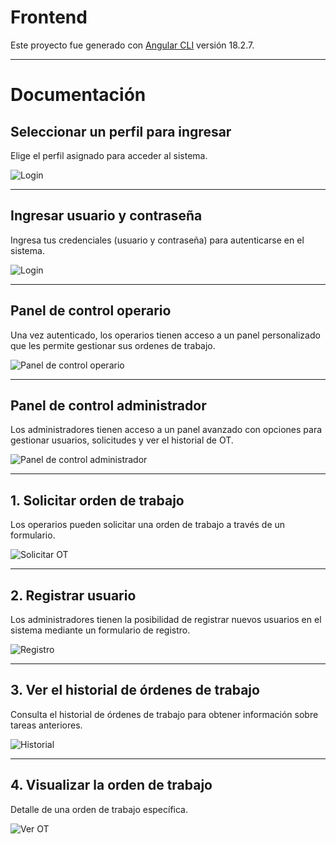 # Frontend

Este proyecto fue generado con [Angular CLI](https://github.com/angular/angular-cli) versión 18.2.7.

---

# Documentación

## Seleccionar un perfil para ingresar
<p align="left">
  Elige el perfil asignado para acceder al sistema.
</p>

![Login](https://github.com/amadoabaca/mantenimientoUTN/blob/master/frontend/public/interfaz/1-login.png)

---

## Ingresar usuario y contraseña
<p align="left">
  Ingresa tus credenciales (usuario y contraseña) para autenticarse en el sistema.
</p>

![Login](https://github.com/amadoabaca/mantenimientoUTN/blob/master/frontend/public/interfaz/2-login.png)

---

## Panel de control operario
<p align="left">
  Una vez autenticado, los operarios tienen acceso a un panel personalizado que les permite gestionar sus ordenes de trabajo.
</p>

![Panel de control operario](https://github.com/amadoabaca/mantenimientoUTN/blob/master/frontend/public/interfaz/4-panel-operario.png)

---

## Panel de control administrador
<p align="left">
  Los administradores tienen acceso a un panel avanzado con opciones para gestionar usuarios, solicitudes y ver el historial de OT.
</p>

![Panel de control administrador](https://github.com/amadoabaca/mantenimientoUTN/blob/master/frontend/public/interfaz/5-panel-admin.png)

---

## 1. Solicitar orden de trabajo
<p align="left">
  Los operarios pueden solicitar una orden de trabajo a través de un formulario.
</p>

![Solicitar OT](https://github.com/amadoabaca/mantenimientoUTN/blob/master/frontend/public/interfaz/7-generar-orden-trabajo.png)

---

## 2. Registrar usuario
<p align="left">
  Los administradores tienen la posibilidad de registrar nuevos usuarios en el sistema mediante un formulario de registro.
</p>

![Registro](https://github.com/amadoabaca/mantenimientoUTN/blob/master/frontend/public/interfaz/8-registro.png)

---

## 3. Ver el historial de órdenes de trabajo
<p align="left">
  Consulta el historial de órdenes de trabajo para obtener información sobre tareas anteriores.
</p>

![Historial](https://github.com/amadoabaca/mantenimientoUTN/blob/master/frontend/public/interfaz/9-historial.png)

---

## 4. Visualizar la orden de trabajo
<p align="left">
  Detalle de una orden de trabajo específica.
</p>

![Ver OT](https://github.com/amadoabaca/mantenimientoUTN/blob/master/frontend/public/interfaz/6-orden-trabajo.png)
